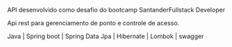 API desenvolvido como desafio do bootcamp SantanderFullstack Developer

Api rest para gerenciamento de ponto e controle de acesso.

Java | Spring boot | Spring Data Jpa | Hibernate | Lombok | swagger

